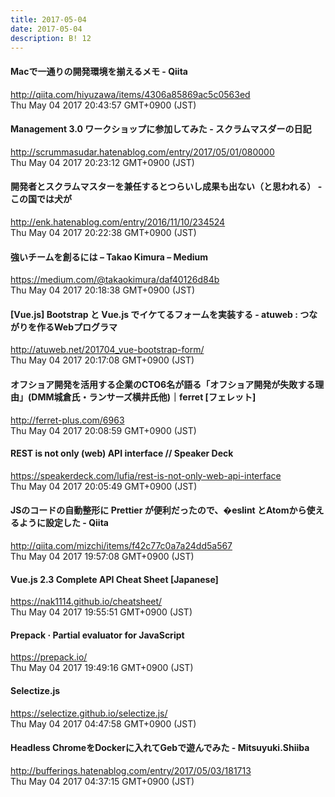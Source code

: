 ```yaml
---
title: 2017-05-04
date: 2017-05-04
description: B! 12
---
```


#### Macで一通りの開発環境を揃えるメモ - Qiita
http://qiita.com/hiyuzawa/items/4306a85869ac5c0563ed<br>
Thu May 04 2017 20:43:57 GMT+0900 (JST)<br>


#### Management 3.0 ワークショップに参加してみた - スクラムマスダーの日記
http://scrummasudar.hatenablog.com/entry/2017/05/01/080000<br>
Thu May 04 2017 20:23:12 GMT+0900 (JST)<br>


#### 開発者とスクラムマスターを兼任するとつらいし成果も出ない（と思われる） - この国では犬が
http://enk.hatenablog.com/entry/2016/11/10/234524<br>
Thu May 04 2017 20:22:38 GMT+0900 (JST)<br>


#### 強いチームを創るには – Takao Kimura – Medium
https://medium.com/@takaokimura/daf40126d84b<br>
Thu May 04 2017 20:18:38 GMT+0900 (JST)<br>


#### [Vue.js] Bootstrap と Vue.js でイケてるフォームを実装する - atuweb : つながりを作るWebプログラマ
http://atuweb.net/201704_vue-bootstrap-form/<br>
Thu May 04 2017 20:17:08 GMT+0900 (JST)<br>


#### オフショア開発を活用する企業のCTO6名が語る「オフショア開発が失敗する理由」(DMM城倉氏・ランサーズ横井氏他)｜ferret [フェレット]
http://ferret-plus.com/6963<br>
Thu May 04 2017 20:08:59 GMT+0900 (JST)<br>


#### REST is not only (web) API interface // Speaker Deck
https://speakerdeck.com/lufia/rest-is-not-only-web-api-interface<br>
Thu May 04 2017 20:05:49 GMT+0900 (JST)<br>


#### JSのコードの自動整形に Prettier が便利だったので、�eslint とAtomから使えるように設定した - Qiita
http://qiita.com/mizchi/items/f42c77c0a7a24dd5a567<br>
Thu May 04 2017 19:57:08 GMT+0900 (JST)<br>


#### Vue.js 2.3 Complete API Cheat Sheet [Japanese]
https://nak1114.github.io/cheatsheet/<br>
Thu May 04 2017 19:55:51 GMT+0900 (JST)<br>


#### Prepack · Partial evaluator for JavaScript
https://prepack.io/<br>
Thu May 04 2017 19:49:16 GMT+0900 (JST)<br>


#### Selectize.js
https://selectize.github.io/selectize.js/<br>
Thu May 04 2017 04:47:58 GMT+0900 (JST)<br>


#### Headless ChromeをDockerに入れてGebで遊んでみた - Mitsuyuki.Shiiba
http://bufferings.hatenablog.com/entry/2017/05/03/181713<br>
Thu May 04 2017 04:37:15 GMT+0900 (JST)<br>


